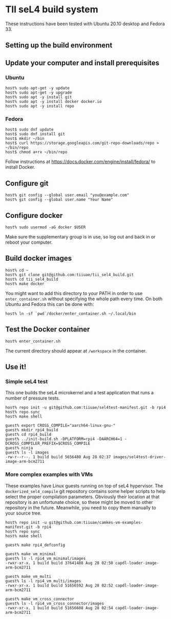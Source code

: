 # TII seL4 build system

These instructions have been tested with Ubuntu 20.10 desktop and Fedora 33.

## Setting up the build environment

## Update your computer and install prerequisites

### Ubuntu
```
host% sudo apt-get -y update
host% sudo apt-get -y upgrade
host% sudo apt -y install git
host% sudo apt -y install docker docker.io
host% sudo apt -y install repo
```

### Fedora
```
host$ sudo dnf update
host$ sudo dnf install git
host$ mkdir ~/bin
host$ curl https://storage.googleapis.com/git-repo-downloads/repo > ~/bin/repo
host$ chmod a+rx ~/bin/repo
```

Follow instructions at <https://docs.docker.com/engine/install/fedora/> to install Docker.

## Configure git
```
host% git config --global user.email "you@example.com"
host% git config --global user.name "Your Name"
```

## Configure docker
```
host% sudo usermod -aG docker $USER
```

Make sure the supplementary group is in use, so log out and back in or reboot your computer.

## Build docker images
```
host% cd ~
host% git clone git@github.com:tiiuae/tii_sel4_build.git
host% cd tii_sel4_build
host% make docker
```

You might want to add this directory to your PATH in order to use ```enter_container.sh```
without specifying the whole path every time. On both Ubuntu and Fedora this can be done with:
```
host% ln -sf `pwd`/docker/enter_container.sh ~/.local/bin
```

## Test the Docker container
```
host% enter_container.sh
```

The current directory should appear at ```/workspace``` in the container.

## Use it!

### Simple seL4 test

This one builds the seL4 microkernel and a test application that runs a number of
pressure tests.

```
host% repo init -u git@github.com:tiiuae/sel4test-manifest.git -b rpi4
host% repo sync
host% make shell

guest% export CROSS_COMPILE="aarch64-linux-gnu-"
guest% mkdir rpi4_build
guest% cd rpi4_build
guest% ../init-build.sh -DPLATFORM=rpi4 -DAARCH64=1 -DCROSS_COMPILER_PREFIX=$CROSS_COMPILE
guest% ninja
guest% ls -l images
-rw-r--r--. 1 build build 5656480 Aug 28 02:37 images/sel4test-driver-image-arm-bcm2711
```

### More complex examples with VMs

These examples have Linux guests running on top of seL4 hypervisor. The ```dockerized_sel4_compile``` git
repository contains some helper scripts to help select the proper compilation parameters. Obviously
their location at that repository is an unfortunate choice, so these might be moved to other repository
in the future. Meanwhile, you need to copy them manually to your source tree.

```
host% repo init -u git@github.com:tiiuae/camkes-vm-examples-manifest.git -b rpi4
host% repo sync
host% make shell

guest% make rpi4_defconfig

guest% make vm_minimal
guest% ls -l rpi4_vm_minimal/images
-rwxr-xr-x. 1 build build 37641488 Aug 28 02:50 capdl-loader-image-arm-bcm2711

guest% make vm_multi
guest% ls -l rpi4_vm_multi/images
-rwxr-xr-x. 1 build build 51656592 Aug 28 02:52 capdl-loader-image-arm-bcm2711

guest% make vm_cross_connector
guest% ls -l rpi4_vm_cross_connector/images
-rwxr-xr-x. 1 build build 51656608 Aug 28 02:54 capdl-loader-image-arm-bcm2711
```
